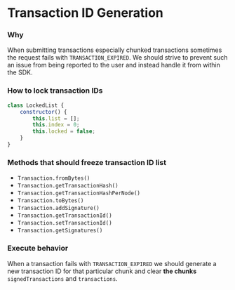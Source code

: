 # Transaction ID Generation

### Why

When submitting transactions especially chunked transactions sometimes the request fails with `TRANSACTION_EXPIRED`. We
should strive to prevent such an issue from being reported to the user and instead handle it from within the SDK.

### How to lock transaction IDs

```javascript
class LockedList {
    constructor() {
        this.list = [];
        this.index = 0;
        this.locked = false;
    }
}
```

### Methods that should freeze transaction ID list

- `Transaction.fromBytes()`
- `Transaction.getTransactionHash()`
- `Transaction.getTransactionHashPerNode()`
- `Transaction.toBytes()`
- `Transaction.addSignature()`
- `Transaction.getTransactionId()`
- `Transaction.setTransactionId()`
- `Transaction.getSignatures()`

### Execute behavior

When a transaction fails with `TRANSACTION_EXPIRED` we should generate a new transaction ID for that particular chunk
and clear **the chunks** `signedTransactions` and
`transactions`.
